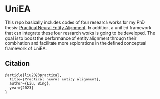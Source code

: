 # UniEA

This repo basically includes codes of four research works for my PhD thesis: [Practical Neural Entity Alignment](https://espace.library.uq.edu.au/view/UQ:b088971/s4602675_phd_thesis.pdf).
In addition, a unified framework that can integrate these four research works is going to be developed. 
The goal is to boost the performance of entity alignment through their combination and facilitate more explorations in the defined conceptual framework of UniEA.


## Citation

```
@article{liu2023practical,
  title={Practical neural entity alignment},
  author={Liu, Bing},
  year={2023}
}
```

